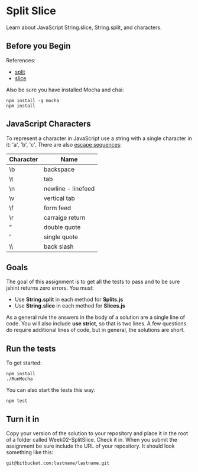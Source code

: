 # Split Slice

Learn about JavaScript String.slice, String.split, and characters.

## Before you Begin

References:

- [split][spl]
- [slice][sli]

[spl]: https://developer.mozilla.org/en-US/docs/Web/JavaScript/Reference/Global_Objects/String/split
[sli]: https://developer.mozilla.org/en-US/docs/Web/JavaScript/Reference/Global_Objects/String/slice

Also be sure you have installed Mocha and chai:

```
npm install -g mocha
npm install
```

## JavaScript Characters

To represent a character in JavaScript use a string with a single
character in it: 'a', 'b', 'c'. There are also [escape sequences][escs]:

[escs]:http://es5.github.io/x7.html#x7.8.4

| Character | Name               |
|-----------|--------------------|
| \b        | backspace          |
| \t        | tab                |
| \n        | newline - linefeed |
| \v        | vertical tab       |
| \f        | form feed          |
| \r        | carraige return    |
| \"        | double quote       |
| \'        | single quote       |
| &#92;&#92;| back slash         |


## Goals

The goal of this assignment is to get all the tests to pass and to be
sure jshint returns zero errors. You must:

- Use **String.split** in each method for **Splits.js**
- Use **String.slice** in each method for **Slices.js**

As a general rule the answers in the body of a solution are a single line
of code. You will also include **use strict**, so that is two lines. A
few questions do require additional lines of code, but in general, the
solutions are short.

## Run the tests

To get started:

	npm install
	./RunMocha

You can also start the tests this way:

	npm test

## Turn it in

Copy your version of the solution to your repository and place it in
the root of a folder called Week02-SplitSlice. Check it in. When you
submit the assignment be sure include the URL of your repository. It
should look something like this:

	git@bitbucket.com:lastname/lastname.git

